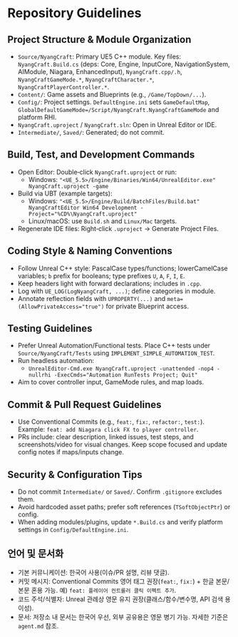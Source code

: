 # Repository Guidelines

## Project Structure & Module Organization
- `Source/NyangCraft`: Primary UE5 C++ module. Key files: `NyangCraft.Build.cs` (deps: Core, Engine, InputCore, NavigationSystem, AIModule, Niagara, EnhancedInput), `NyangCraft.cpp/.h`, `NyangCraftGameMode.*`, `NyangCraftCharacter.*`, `NyangCraftPlayerController.*`.
- `Content/`: Game assets and Blueprints (e.g., `/Game/TopDown/...`).
- `Config/`: Project settings. `DefaultEngine.ini` sets `GameDefaultMap`, `GlobalDefaultGameMode=/Script/NyangCraft.NyangCraftGameMode` and platform RHI.
- `NyangCraft.uproject` / `NyangCraft.sln`: Open in Unreal Editor or IDE.
- `Intermediate/`, `Saved/`: Generated; do not commit.

## Build, Test, and Development Commands
- Open Editor: Double‑click `NyangCraft.uproject` or run:
  - Windows: `"<UE_5.5>/Engine/Binaries/Win64/UnrealEditor.exe" NyangCraft.uproject -game`
- Build via UBT (example targets):
  - Windows: `"<UE_5.5>/Engine/Build/BatchFiles/Build.bat" NyangCraftEditor Win64 Development -Project="%CD%\NyangCraft.uproject"`
  - Linux/macOS: use `Build.sh` and `Linux/Mac` targets.
- Regenerate IDE files: Right‑click `.uproject` → Generate Project Files.

## Coding Style & Naming Conventions
- Follow Unreal C++ style: PascalCase types/functions; lowerCamelCase variables; `b` prefix for booleans; type prefixes `U`, `A`, `F`, `I`, `E`.
- Keep headers light with forward declarations; includes in `.cpp`.
- Log with `UE_LOG(LogNyangCraft, ...)`; define categories in module.
- Annotate reflection fields with `UPROPERTY(...)` and `meta=(AllowPrivateAccess="true")` for private Blueprint access.

## Testing Guidelines
- Prefer Unreal Automation/Functional tests. Place C++ tests under `Source/NyangCraft/Tests` using `IMPLEMENT_SIMPLE_AUTOMATION_TEST`.
- Run headless automation:
  - `UnrealEditor-Cmd.exe NyangCraft.uproject -unattended -nop4 -nullrhi -ExecCmds="Automation RunTests Project; Quit"`
- Aim to cover controller input, GameMode rules, and map loads.

## Commit & Pull Request Guidelines
- Use Conventional Commits (e.g., `feat:`, `fix:`, `refactor:`, `test:`). Example: `feat: add Niagara click FX to player controller`.
- PRs include: clear description, linked issues, test steps, and screenshots/video for visual changes. Keep scope focused and update config notes if maps/inputs change.

## Security & Configuration Tips
- Do not commit `Intermediate/` or `Saved/`. Confirm `.gitignore` excludes them.
- Avoid hardcoded asset paths; prefer soft references (`TSoftObjectPtr`) or config.
- When adding modules/plugins, update `*.Build.cs` and verify platform settings in `Config/DefaultEngine.ini`.

## 언어 및 문서화
- 기본 커뮤니케이션: 한국어 사용(이슈/PR 설명, 리뷰 댓글).
- 커밋 메시지: Conventional Commits 영어 태그 권장(`feat:`, `fix:`) + 한글 본문/본문 혼용 가능. 예) `feat: 플레이어 컨트롤러 클릭 이펙트 추가`.
- 코드 주석/식별자: Unreal 관례상 영문 유지 권장(클래스/함수/변수명, API 검색 용이성).
- 문서: 저장소 내 문서는 한국어 우선, 외부 공유용은 영문 병기 가능. 자세한 기준은 `agent.md` 참조.
